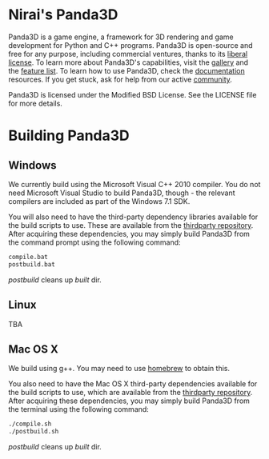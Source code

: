 Nirai's Panda3D
=======

Panda3D is a game engine, a framework for 3D rendering and game development for
Python and C++ programs.  Panda3D is open-source and free for any purpose,
including commercial ventures, thanks to its
[liberal license](https://www.panda3d.org/license.php).  To learn more about
Panda3D's capabilities, visit the [gallery](https://www.panda3d.org/gallery.php)
and the [feature list](https://www.panda3d.org/features.php).  To learn how to
use Panda3D, check the [documentation](https://www.panda3d.org/documentation.php)
resources. If you get stuck, ask for help from our active
[community](https://www.panda3d.org/community.php).

Panda3D is licensed under the Modified BSD License.  See the LICENSE file for
more details.

Building Panda3D
================

Windows
-------

We currently build using the Microsoft Visual C++ 2010 compiler.  You do not
need Microsoft Visual Studio to build Panda3D, though - the relevant compilers
are included as part of the Windows 7.1 SDK.

You will also need to have the third-party dependency libraries available for
the build scripts to use.  These are available from the [thirdparty repository](https://github.com/nirai-compiler/thirdparty).
After acquiring these dependencies, you may simply build Panda3D from the
command prompt using the following command:

```bash
compile.bat
postbuild.bat
```

_postbuild_ cleans up _built_ dir.

Linux
-----

TBA

Mac OS X
--------

We build using g++. You may need to use [homebrew](http://brew.sh/) to
obtain this.

You also need to have the Mac OS X third-party dependencies available for 
the build scripts to use, which are available from the [thirdparty repository](https://github.com/nirai-compiler/thirdparty).
After acquiring these dependencies, you may simply build Panda3D from the terminal 
using the following command:

```bash
./compile.sh
./postbuild.sh
```

_postbuild_ cleans up _built_ dir.